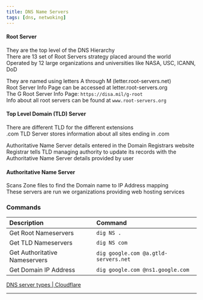 ```yaml
---
title: DNS Name Servers
tags: [dns, netwoking]
---
```


#### Root Server
They are the top level of the DNS Hierarchy  
There are 13 set of Root Servers strategy placed around the world  
Operated by 12 large organizations and universities like NASA, USC, ICANN, DoD

They are named using letters A through M (letter.root-servers.net)  
Root Server Info Page can be accessed at letter.root-servers.org  
The G Root Server Info Page: `https://disa.mil/g-root`  
Info about all root servers can be found at `www.root-servers.org`

#### Top Level Domain (TLD) Server
There are different TLD for the different extensions  
.com TLD Server stores information about all sites ending in .com

Authoritative Name Server details entered in the Domain Registrars website  
Registrar tells TLD managing authority to update its records with the Authoritative Name Server details provided by user

#### Authoritative Name Server
Scans Zone files to find the Domain name to IP Address mapping  
These servers are run we organizations providing web hosting services

### Commands

| Description                   | Command                              |
|:----------------------------- |:------------------------------------ |
| Get Root Nameservers          | `dig NS .`                           |
| Get TLD Nameservers           | `dig NS com`                         |
| Get Authoritative Nameservers | `dig google.com @a.gtld-servers.net` |
| Get Domain IP Address         | `dig google.com @ns1.google.com`     |

[DNS server types | Cloudflare](https://www.cloudflare.com/learning/dns/dns-server-types/)

---